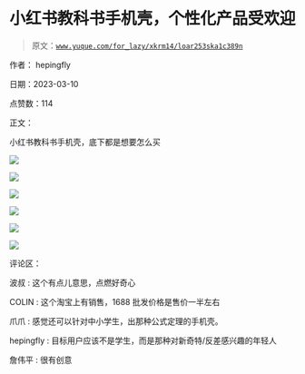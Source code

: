 # 小红书教科书手机壳，个性化产品受欢迎

> 原文：[`www.yuque.com/for_lazy/xkrm14/loar253ska1c389n`](https://www.yuque.com/for_lazy/xkrm14/loar253ska1c389n)



作者： hepingfly 

日期：2023-03-10 

点赞数：114 

正文： 

小红书教科书手机壳，底下都是想要怎么买 

![](img/5170e519e335d6f8d31b29ea84a8ddaa.png)  

![](img/39c11d559d4ce1252cc880fd6a05c8dd.png)  

![](img/0b0fad5f443d9f14ec7d801c504756e1.png) 

![](img/54a4aca8f5b1e1f61aba1a674aa20d59.png) 

![](img/fd5bd05efa9067d95f5dd86aa1cf4e68.png)  

![](img/ad961e5200c632c2fbb51d098e295928.png)  

评论区： 

波叔 : 这个有点儿意思，点燃好奇心 

COLIN : 这个淘宝上有销售，1688 批发价格是售价一半左右 

爪爪 : 感觉还可以针对中小学生，出那种公式定理的手机壳。 

hepingfly : 目标用户应该不是学生，而是那种对新奇特/反差感兴趣的年轻人 

詹伟平 : 很有创意 

